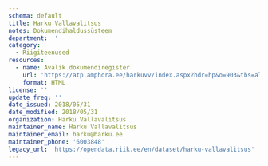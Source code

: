 ```yaml
---
schema: default
title: Harku Vallavalitsus
notes: Dokumendihaldussüsteem
department: ''
category:
  - Riigiteenused
resources:
  - name: Avalik dokumendiregister
    url: 'https://atp.amphora.ee/harkuvv/index.aspx?hdr=hp&o=903&tbs=all&o2=-1'
    format: HTML
license: ''
update_freq: ''
date_issued: 2018/05/31
date_modified: 2018/05/31
organization: Harku Vallavalitsus
maintainer_name: Harku Vallavalitsus
maintainer_email: harku@harku.ee
maintainer_phone: '6003848'
legacy_url: 'https://opendata.riik.ee/en/dataset/harku-vallavalitsus'
---
```

